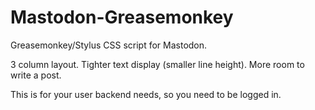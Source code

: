 # Mastodon-Greasemonkey

Greasemonkey/Stylus CSS script for Mastodon.

3 column layout. 
Tighter text display (smaller line height). 
More room to write a post.

This is for your user backend needs, so you need to be logged in. 